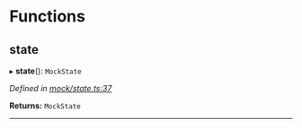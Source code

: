 

# Functions

<a id="state"></a>

##  state

▸ **state**(): `MockState`

*Defined in [mock/state.ts:37](https://github.com/polkadot-js/api/blob/11058e7/packages/rpc-provider/src/mock/state.ts#L37)*

**Returns:** `MockState`

___

